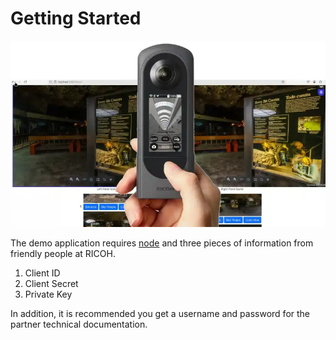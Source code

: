 # Getting Started

![main splash screen](images/home/viewer_splash.webp)

The demo application requires [node](https://nodejs.org/en)
and three pieces of information from friendly people at
RICOH.

1. Client ID
2. Client Secret
3. Private Key

In addition, it is recommended you get a username and
password for the partner technical documentation.
 


